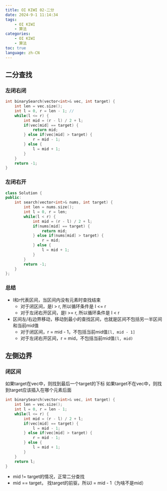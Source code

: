 ```yaml
---
title: OI KIWI 02-二分
date: 2024-9-1 11:14:34
tags: 
    - OI KIWI
    - 算法
categories: 
    - OI KIWI
    - 算法
toc: true
language: zh-CN
---
```


## 二分查找

### 左闭右闭
```c++
int binarySearch(vector<int>& vec, int target) {
    int len = vec.size();
    int l = 0, r = len - 1; // 
    while(l <= r) {
        int mid = (r - l) / 2 + l;
        if(vec[mid] == target) {
            return mid;
        } else if(vec[mid] > target) {
            r = mid - 1;
        } else {
            l = mid + 1;
        }
    }
    return -1;
}
```

### 左闭右开

```c++
class Solution {
public:
    int search(vector<int>& nums, int target) {
        int len = nums.size();
        int l = 0, r = len;
        while(l < r) {
            int mid = (r - l) / 2 + l;
            if(nums[mid] == target) {
                return mid;
            } else if(nums[mid] > target) {
                r = mid;
            } else {
                l = mid + 1;
            }
        }
        return -1;
    }
};
```

### 总结
- l和r代表区间，当区间内没有元素时查找结束
  - 对于闭区间，是l > r, 所以循环条件是 l <= r
  - 对于左闭右开区间，是l >= r, 所以循环条件是 l < r
- 区间左/右边界移动，移动到最小的查找区间，也就是区间不包括另一半区间和当前mid值
  - 对于闭区间，r = mid - 1，不包括当前mid值`[l, mid - 1]`
  - 对于左闭右开区间，r = mid，不包括当前mid值`[l, mid)`

## 左侧边界

### 闭区间

如果target在vec中，则找到最后一个target的下标
如果target不在vec中，则找到target应该插入在哪个元素后面

```c++
int binarySearch(vector<int>& vec, int target) {
    int len = vec.size();
    int l = 0, r = len - 1;
    while(l <= r) {
        int mid = (r - l) / 2 + l;
        if(vec[mid] == target) {
            l = mid - 1;
        } else if(vec[mid] > target) {
            r = mid - 1;
        } else {
            l = mid + 1;
        }
    }
    return l;
}
```
- mid != target的情况，正常二分查找
- mid == target， 找target的前驱，所以l = mid - 1（为啥不是mid）